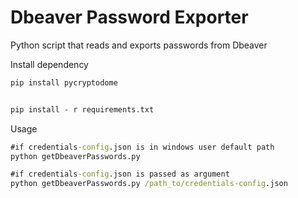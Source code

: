 # Dbeaver Password Exporter
Python script that reads and exports passwords from Dbeaver


Install dependency
```cmd
pip install pycryptodome


pip install - r requirements.txt
```

Usage
```cmd
#if credentials-config.json is in windows user default path
python getDbeaverPasswords.py

#if credentials-config.json is passed as argument
python getDbeaverPasswords.py /path_to/credentials-config.json
```
